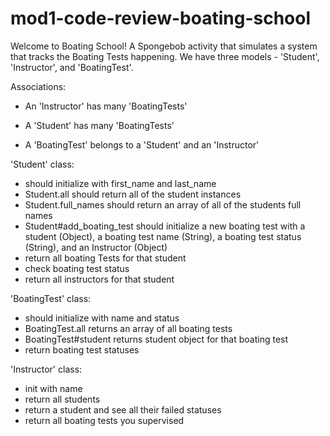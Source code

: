 # mod1-code-review-boating-school

Welcome to Boating School!  A Spongebob activity that simulates a system that tracks the Boating Tests happening.  We have three models - 'Student', 'Instructor', and 'BoatingTest'.

Associations:

* An 'Instructor' has many 'BoatingTests'

* A 'Student' has many 'BoatingTests'

* A 'BoatingTest' belongs to a 'Student' and an 'Instructor'

'Student' class:
* should initialize with first_name and last_name
* Student.all should return all of the student instances
* Student.full_names should return an array of all of the students full names
* Student#add_boating_test should initialize a new boating test with a student (Object), a boating test name (String), a boating test status (String), and an Instructor (Object)
* return all boating Tests for that student
* check boating test status
* return all instructors for that student


'BoatingTest' class:
* should initialize with name and status
* BoatingTest.all returns an array of all boating tests
* BoatingTest#student returns student object for that boating test
* return boating test statuses

'Instructor' class:
* init with name
* return all students
* return a student and see all their failed statuses
* return all boating tests you supervised
